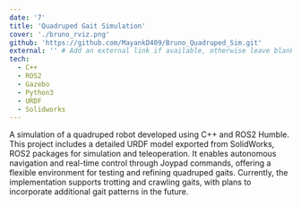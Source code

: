 ```yaml
---
date: '7'
title: 'Quadruped Gait Simulation'
cover: './bruno_rviz.png'
github: 'https://github.com/MayankD409/Bruno_Quadruped_Sim.git'
external: '' # Add an external link if available, otherwise leave blank
tech:
  - C++
  - ROS2
  - Gazebo
  - Python3
  - URDF
  - Solidworks
---
```

  
A simulation of a quadruped robot developed using C++ and ROS2 Humble. This project includes a detailed URDF model exported from SolidWorks, ROS2 packages for simulation and teleoperation. It enables autonomous navigation and real-time control through Joypad commands, offering a flexible environment for testing and refining quadruped gaits. Currently, the implementation supports trotting and crawling gaits, with plans to incorporate additional gait patterns in the future.

